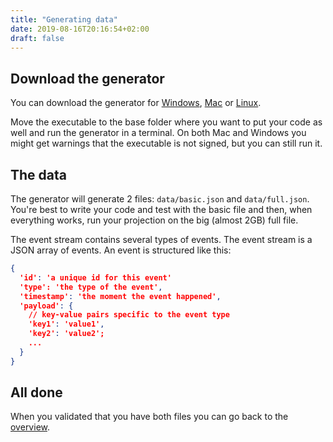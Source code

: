 ```yaml
---
title: "Generating data"
date: 2019-08-16T20:16:54+02:00
draft: false
---
```


## Download the generator

You can download the generator for [Windows](/download/windows/generator.exe), [Mac](/download/mac/generator.exe) or [Linux](/download/linux/generator.exe).

Move the executable to the base folder where you want to put your code as well and run the generator
in a terminal. On both Mac and Windows you might get warnings that the executable is not signed,
but you can still run it.

## The data

The generator will generate 2 files: `data/basic.json` and `data/full.json`. You're best to write your code and test with the basic file and then, when
everything works, run your projection on the big (almost 2GB) full file.

The event stream contains several types of events. The event stream is a JSON array of events. An event is structured like this:

```json
{
  'id': 'a unique id for this event'
  'type': 'the type of the event',
  'timestamp': 'the moment the event happened',
  'payload': {
    // key-value pairs specific to the event type
    'key1': 'value1',
    'key2': 'value2';
    ...
  }
}
```

## All done

When you validated that you have both files you can go back to the [overview](/).
